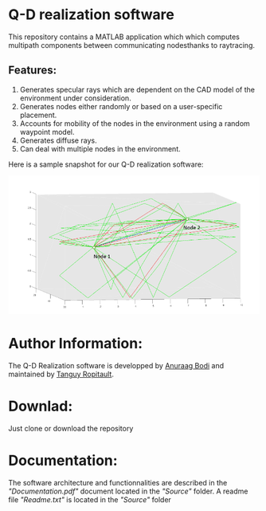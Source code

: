 # Q-D realization software
This repository contains a MATLAB application which which computes multipath components between communicating nodesthanks to raytracing.

## Features:

1. Generates specular rays which are dependent on the CAD model of the environment under consideration.
1. Generates nodes either randomly or based on a user-specific placement.
1. Accounts for mobility of the nodes in the environment using a random waypoint model.
1. Generates diffuse rays.
1. Can deal with multiple nodes in the environment.

Here is a sample snapshot for our Q-D realization software:

![Snapshot for our Q-D realization app](qdRealizationSnapshot.PNG)


# Author Information:
The Q-D Realization software is developped by [Anuraag Bodi](https://www.nist.gov/people/anuraag-bodi) and maintained by [Tanguy Ropitault](https://www.nist.gov/people/tanguy-ropitault).


# Downlad:
Just clone or download the repository

# Documentation:
The software architecture and functionnalities are described in the *"Documentation.pdf"* document located in the *"Source"* folder.
A readme file *"Readme.txt"* is located in the *"Source"* folder
